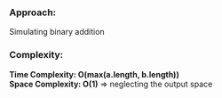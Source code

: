 ### Approach:
Simulating binary addition

### Complexity:
**Time Complexity: O(max(a.length, b.length))**  
**Space Complexity: O(1)** => neglecting the output space
